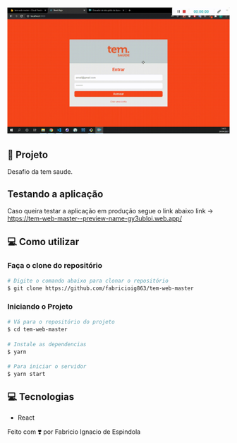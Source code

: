 <h1 align="center">
    <img alt="Logo" src="./src/assets/layout.gif" />
  <br>
</h1>


## 🚀 Projeto

Desafio da tem saude. 

## Testando a aplicação

Caso queira testar a aplicação em produção segue o link abaixo
link -> https://tem-web-master--preview-name-gy3ubloi.web.app/


## 💻 Como utilizar

### Faça o clone do repositório
```bash
# Digite o comando abaixo para clonar o repositório
$ git clone https://github.com/fabricioig863/tem-web-master
```

### Iniciando o Projeto

```bash
# Vá para o repositório do projeto
$ cd tem-web-master

# Instale as dependencias
$ yarn

# Para iniciar o servidor
$ yarn start
```

## 💻 Tecnologias

- React

Feito com ❣️ por Fabricio Ignacio de Espindola